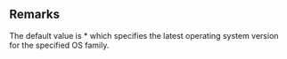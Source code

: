 ## Remarks  
 The default value is * which specifies the latest operating system             version for the specified OS family.